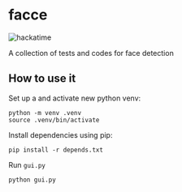 # facce

![hackatime](https://hackatime-badge.hackclub.com/U096FFK63H7/facce)

A collection of tests and codes for face detection

## How to use it

Set up a and activate new python venv:

```shell
python -m venv .venv
source .venv/bin/activate
```

Install dependencies using pip:

```shell
pip install -r depends.txt
```

Run `gui.py`

```shell
python gui.py
```
